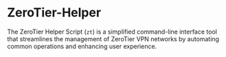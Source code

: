 # ZeroTier-Helper
The ZeroTier Helper Script (`zt`) is a simplified command-line interface tool that streamlines the management of ZeroTier VPN networks by automating common operations and enhancing user experience.
